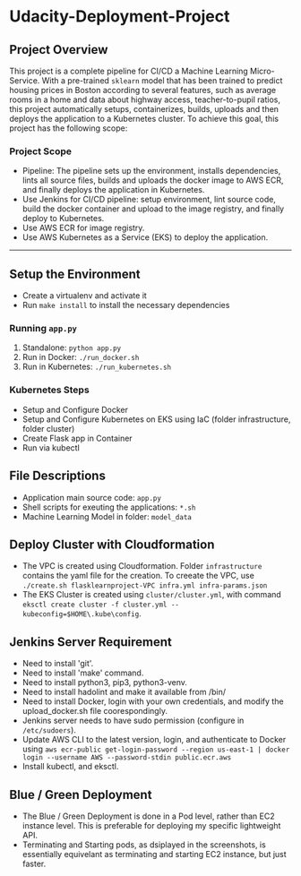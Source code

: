 
# Udacity-Deployment-Project

## Project Overview

This project is a complete pipeline for CI/CD a Machine Learning Micro-Service. With a pre-trained `sklearn` model that has been trained to predict housing prices in Boston according to several features, such as average rooms in a home and data about highway access, teacher-to-pupil ratios, this project automatically setups, containerizes, builds, uploads and then deploys the application to a Kubernetes cluster. To achieve this goal, this project has the following scope:

### Project Scope

* Pipeline: The pipeline sets up the environment, installs dependencies, lints all source files, builds and uploads the docker image to AWS ECR, and finally deploys the application in Kubernetes.
* Use Jenkins for CI/CD pipeline: setup environment, lint source code, build the docker container and upload to the image registry, and finally deploy to Kubernetes.
* Use AWS ECR for image registry.
* Use AWS Kubernetes as a Service (EKS) to deploy the application.

---

## Setup the Environment

* Create a virtualenv and activate it
* Run `make install` to install the necessary dependencies

### Running `app.py`

1. Standalone:  `python app.py`
2. Run in Docker:  `./run_docker.sh`
3. Run in Kubernetes:  `./run_kubernetes.sh`

### Kubernetes Steps

* Setup and Configure Docker
* Setup and Configure Kubernetes on EKS using IaC (folder infrastructure, folder cluster)
* Create Flask app in Container
* Run via kubectl


## File Descriptions

* Application main source code: `app.py`
* Shell scripts for exeuting the applications: `*.sh`
* Machine Learning Model in folder: `model_data`

## Deploy Cluster with Cloudformation

* The VPC is created using Cloudformation. Folder `infrastructure` contains the yaml file for the creation. To creeate the VPC, use `./create.sh flasklearnproject-VPC infra.yml infra-params.json`
* The EKS Cluster is created using `cluster/cluster.yml`, with command `eksctl create cluster -f cluster.yml --kubeconfig=$HOME\.kube\config`.


## Jenkins Server Requirement

* Need to install 'git'.
* Need to install 'make' command.
* Need to install python3, pip3, python3-venv.
* Need to install hadolint and make it available from /bin/
* Need to install Docker, login with your own credentials, and modify the upload_docker.sh file coorespondingly.
* Jenkins server needs to have sudo permission (configure in `/etc/sudoers`).
* Update AWS CLI to the latest version, login, and authenticate to Docker using `aws ecr-public get-login-password --region us-east-1 | docker login --username AWS --password-stdin public.ecr.aws`
* Install kubectl, and eksctl.

## Blue / Green Deployment

* The Blue / Green Deployment is done in a Pod level, rather than EC2 instance level. This is preferable for deploying my specific lightweight API. 
* Terminating and Starting pods, as dsiplayed in the screenshots, is essentially equivelant as terminating and starting EC2 instance, but just faster.